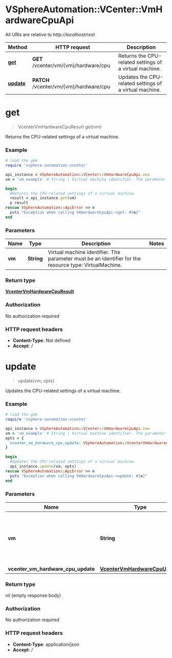 # VSphereAutomation::VCenter::VmHardwareCpuApi

All URIs are relative to *http://localhost/rest*

Method | HTTP request | Description
------------- | ------------- | -------------
[**get**](VmHardwareCpuApi.md#get) | **GET** /vcenter/vm/{vm}/hardware/cpu | Returns the CPU-related settings of a virtual machine.
[**update**](VmHardwareCpuApi.md#update) | **PATCH** /vcenter/vm/{vm}/hardware/cpu | Updates the CPU-related settings of a virtual machine.


# **get**
> VcenterVmHardwareCpuResult get(vm)

Returns the CPU-related settings of a virtual machine.

### Example
```ruby
# load the gem
require 'vsphere-automation-vcenter'

api_instance = VSphereAutomation::VCenter::VmHardwareCpuApi.new
vm = 'vm_example' # String | Virtual machine identifier. The parameter must be an identifier for the resource type: VirtualMachine.

begin
  #Returns the CPU-related settings of a virtual machine.
  result = api_instance.get(vm)
  p result
rescue VSphereAutomation::ApiError => e
  puts "Exception when calling VmHardwareCpuApi->get: #{e}"
end
```

### Parameters

Name | Type | Description  | Notes
------------- | ------------- | ------------- | -------------
 **vm** | **String**| Virtual machine identifier. The parameter must be an identifier for the resource type: VirtualMachine. | 

### Return type

[**VcenterVmHardwareCpuResult**](VcenterVmHardwareCpuResult.md)

### Authorization

No authorization required

### HTTP request headers

 - **Content-Type**: Not defined
 - **Accept**: */*



# **update**
> update(vm, opts)

Updates the CPU-related settings of a virtual machine.

### Example
```ruby
# load the gem
require 'vsphere-automation-vcenter'

api_instance = VSphereAutomation::VCenter::VmHardwareCpuApi.new
vm = 'vm_example' # String | Virtual machine identifier. The parameter must be an identifier for the resource type: VirtualMachine.
opts = {
  vcenter_vm_hardware_cpu_update: VSphereAutomation::VcenterVmHardwareCpuUpdate.new # VcenterVmHardwareCpuUpdate | 
}

begin
  #Updates the CPU-related settings of a virtual machine.
  api_instance.update(vm, opts)
rescue VSphereAutomation::ApiError => e
  puts "Exception when calling VmHardwareCpuApi->update: #{e}"
end
```

### Parameters

Name | Type | Description  | Notes
------------- | ------------- | ------------- | -------------
 **vm** | **String**| Virtual machine identifier. The parameter must be an identifier for the resource type: VirtualMachine. | 
 **vcenter_vm_hardware_cpu_update** | [**VcenterVmHardwareCpuUpdate**](VcenterVmHardwareCpuUpdate.md)|  | [optional] 

### Return type

nil (empty response body)

### Authorization

No authorization required

### HTTP request headers

 - **Content-Type**: application/json
 - **Accept**: */*



